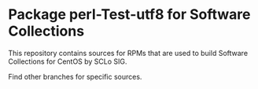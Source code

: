 # Package perl-Test-utf8 for Software Collections

This repository contains sources for RPMs that are used
to build Software Collections for CentOS by SCLo SIG.

Find other branches for specific sources.
